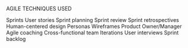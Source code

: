 AGILE TECHNIQUES USED

Sprints
User stories
Sprint planning
Sprint review
Sprint retrospectives
Human-centered design
Personas
Wireframes
Product Owner/Manager
Agile coaching
Cross-functional team
Iterations
User interviews
Sprint backlog
